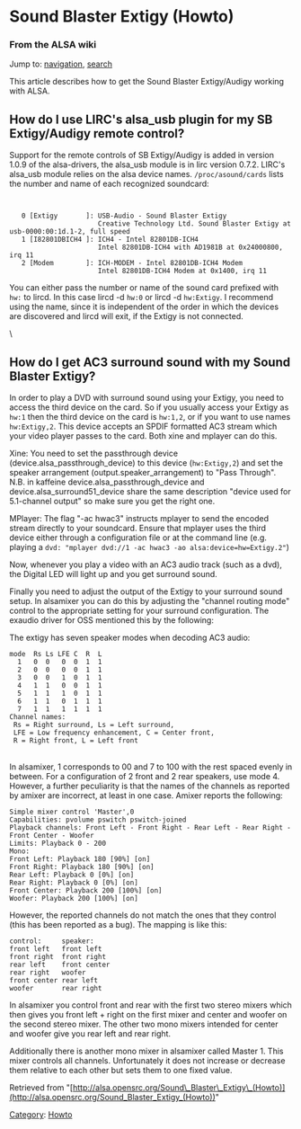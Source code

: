 Sound Blaster Extigy (Howto)
============================

### From the ALSA wiki

Jump to: [navigation](#mw-head), [search](#p-search)

This article describes how to get the Sound Blaster Extigy/Audigy
working with ALSA.

How do I use LIRC's alsa\_usb plugin for my SB Extigy/Audigy remote control?
----------------------------------------------------------------------------

Support for the remote controls of SB Extigy/Audigy is added in version
1.0.9 of the alsa-drivers, the alsa\_usb module is in lirc version
0.7.2. LIRC's alsa\_usb module relies on the alsa device names.
`/proc/asound/cards` lists the number and name of each recognized
soundcard:

` `

       0 [Extigy       ]: USB-Audio - Sound Blaster Extigy
                          Creative Technology Ltd. Sound Blaster Extigy at usb-0000:00:1d.1-2, full speed
       1 [I82801DBICH4 ]: ICH4 - Intel 82801DB-ICH4
                          Intel 82801DB-ICH4 with AD1981B at 0x24000800, irq 11
       2 [Modem        ]: ICH-MODEM - Intel 82801DB-ICH4 Modem
                          Intel 82801DB-ICH4 Modem at 0x1400, irq 11

You can either pass the number or name of the sound card prefixed with
`hw:` to lircd. In this case lircd -d `hw:0` or lircd -d `hw:Extigy`. I
recommend using the name, since it is independent of the order in which
the devices are discovered and lircd will exit, if the Extigy is not
connected.

\

How do I get AC3 surround sound with my Sound Blaster Extigy?
-------------------------------------------------------------

In order to play a DVD with surround sound using your Extigy, you need
to access the third device on the card. So if you usually access your
Extigy as `hw:1` then the third device on the card is `hw:1,2`, or if
you want to use names `hw:Extigy,2`. This device accepts an SPDIF
formatted AC3 stream which your video player passes to the card. Both
xine and mplayer can do this.

Xine: You need to set the passthrough device
(device.alsa\_passthrough\_device) to this device (`hw:Extigy,2`) and
set the speaker arrangement (output.speaker\_arrangement) to "Pass
Through". N.B. in kaffeine device.alsa\_passthrough\_device and
device.alsa\_surround51\_device share the same description "device used
for 5.1-channel output" so make sure you get the right one.

MPlayer: The flag "-ac hwac3" instructs mplayer to send the encoded
stream directly to your soundcard. Ensure that mplayer uses the third
device either through a configuration file or at the command line (e.g.
playing a
`dvd: "mplayer dvd://1 -ac hwac3 -ao alsa:device=hw=Extigy.2"`)

Now, whenever you play a video with an AC3 audio track (such as a dvd),
the Digital LED will light up and you get surround sound.

Finally you need to adjust the output of the Extigy to your surround
sound setup. In alsamixer you can do this by adjusting the "channel
routing mode" control to the appropriate setting for your surround
configuration. The exaudio driver for OSS mentioned this by the
following:

The extigy has seven speaker modes when decoding AC3 audio:

    mode  Rs Ls LFE C  R  L
      1   0  0   0  0  1  1
      2   0  0   0  0  1  1
      3   0  0   1  0  1  1
      4   1  1   0  0  1  1
      5   1  1   1  0  1  1
      6   1  1   0  1  1  1
      7   1  1   1  1  1  1
    Channel names: 
     Rs = Right surround, Ls = Left surround,  
     LFE = Low frequency enhancement, C = Center front, 
     R = Right front, L = Left front 

\
 In alsamixer, 1 corresponds to 00 and 7 to 100 with the rest spaced
evenly in between. For a configuration of 2 front and 2 rear speakers,
use mode 4. However, a further peculiarity is that the names of the
channels as reported by amixer are incorrect, at least in one case.
Amixer reports the following:

    Simple mixer control 'Master',0
    Capabilities: pvolume pswitch pswitch-joined
    Playback channels: Front Left - Front Right - Rear Left - Rear Right - Front Center - Woofer
    Limits: Playback 0 - 200
    Mono:
    Front Left: Playback 180 [90%] [on]
    Front Right: Playback 180 [90%] [on]
    Rear Left: Playback 0 [0%] [on]
    Rear Right: Playback 0 [0%] [on]
    Front Center: Playback 200 [100%] [on]
    Woofer: Playback 200 [100%] [on]

However, the reported channels do not match the ones that they control
(this has been reported as a bug). The mapping is like this:

    control:     speaker:
    front left   front left
    front right  front right
    rear left    front center
    rear right   woofer
    front center rear left
    woofer       rear right

In alsamixer you control front and rear with the first two stereo mixers
which then gives you front left + right on the first mixer and center
and woofer on the second stereo mixer. The other two mono mixers
intended for center and woofer give you rear left and rear right.

Additionally there is another mono mixer in alsamixer called Master 1.
This mixer controls all channels. Unfortunately it does not increase or
decrease them relative to each other but sets them to one fixed value.

Retrieved from
"[http://alsa.opensrc.org/Sound\_Blaster\_Extigy\_(Howto)](http://alsa.opensrc.org/Sound_Blaster_Extigy_(Howto))"

[Category](/Special:Categories "Special:Categories"):
[Howto](/Category:Howto "Category:Howto")

